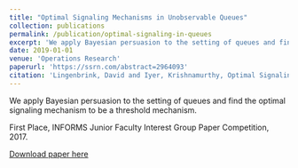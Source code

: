 ```yaml
---
title: "Optimal Signaling Mechanisms in Unobservable Queues"
collection: publications
permalink: /publication/optimal-signaling-in-queues
excerpt: 'We apply Bayesian persuasion to the setting of queues and find the optimal signaling mechanism to be a threshold mechanism.'
date: 2019-01-01
venue: 'Operations Research'
paperurl: 'https://ssrn.com/abstract=2964093'
citation: 'Lingenbrink, David and Iyer, Krishnamurthy, Optimal Signaling Mechanisms in Unobservable Queues (November 4, 2017). Available at SSRN: https://ssrn.com/abstract=2964093 or http://dx.doi.org/10.2139/ssrn.2964093'
---
```

We apply Bayesian persuasion to the setting of queues and find the optimal signaling mechanism to be a threshold mechanism.

First Place, INFORMS Junior Faculty Interest Group Paper Competition, 2017.

[Download paper here](https://papers.ssrn.com/sol3/papers.cfm?abstract_id=2964093#)
